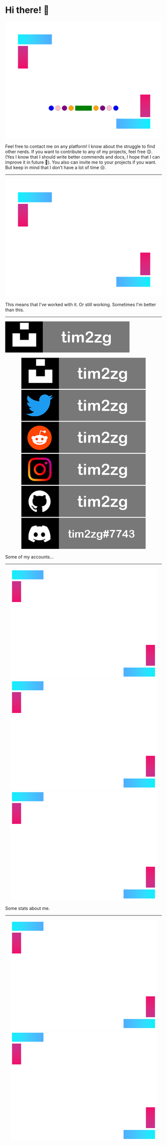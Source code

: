 # Hi there! 👋

<div align="center">
       <img src="https://github.com/tim2zg/tim2zg/raw/main/a_mini.png" href="https://github.com/tim2zg"/>
</div>

Feel free to contact me on any platform! I know about the struggle to find other nerds. If you want to contribute to any of my projects, feel free 😊. (Yes I know that I should write better commends and docs, I hope that I can improve it in future 🤔). You also can invite me to your projects if you want. But keep in mind that I don’t have a lot of time 😒. 

---

<div align="center">
       <img src="https://github.com/tim2zg/tim2zg/raw/main/asdf.png" href="https://github.com/tim2zg"/>
</div>

This means that I’ve worked with it. Or still working. Sometimes I'm better than this. 

---

![Unsplash](https://github.com/tim2zg/tim2zg/raw/main/unsplash_mini.png?style=centerme)

<style>
       img[src$="centerme"] {
              display:block;
              margin: 0 auto;
       }
</style>

<div align="center">
       <img src="https://github.com/tim2zg/tim2zg/raw/main/unsplash_mini.png" href="https://unsplash.com/@tim2zg"/>
       <img src="https://github.com/tim2zg/tim2zg/raw/main/twitter_mini.png" href="https://twitter.com/tim2zg"/>
       <img src="https://github.com/tim2zg/tim2zg/raw/main/reedit_mini.png" href="https://www.reddit.com/user/tim2zg"/>
       <img src="https://raw.githubusercontent.com/tim2zg/tim2zg/main/insta_mini.png" href="https://www.instagram.com/tim2zg/"/>
       <img src="https://github.com/tim2zg/tim2zg/raw/main/github_mini.png" href="https://github.com/tim2zg"/>
       <img src="https://github.com/tim2zg/tim2zg/raw/main/discord_mini.png" href="https://discord.com/users/538619414858301443"/>
</div>


Some of my accounts...

---


<div align="center">
       <img src="https://github.com/tim2zg/tim2zg/raw/main/mini_with_text_tow.png" href="https://github.com/tim2zg"/>
       <img src="https://github.com/tim2zg/tim2zg/raw/main/total_with_text.png" href="https://github.com/tim2zg"/>
       <img src="https://github.com/tim2zg/tim2zg/raw/main/mini_with_text_three.png" href="https://github.com/tim2zg"/>
</div>

Some stats about me.

---

<div align="center">
       <img src="https://github.com/tim2zg/tim2zg/raw/main/long_with_text.png" href="https://github.com/tim2zg"/>
       <img src="https://github.com/tim2zg/tim2zg/raw/main/mini_with_text.png" href="https://github.com/tim2zg"/>
</div>

